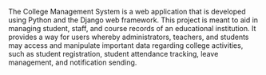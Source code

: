 The College Management System is a web application that is developed using Python and the Django web framework. This project is meant to aid in managing student, staff, and course records of an educational institution.
It provides a way for users whereby administrators, teachers, and students may access and manipulate important data regarding college activities, such as student registration, student attendance tracking, leave management, and notification sending.
